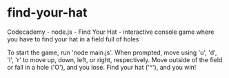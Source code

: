 # find-your-hat
Codecademy - node.js - Find Your Hat - interactive console game where you have to find your hat in a field full of holes

To start the game, run 'node main.js'.
When prompted, move using 'u', 'd', 'l', 'r' to move up, down, left, or right, respectively. 
Move outside of the field or fall in a hole ('O'), and you lose.
Find your hat ('^'), and you win!
